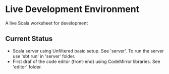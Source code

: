 Live Development Environment
=======

A live Scala worksheet for development

Current Status
-----------------

 * Scala server using Unfiltered basic setup. See 'server'. To run the server use 'sbt run' in 'server' folder.
 * First draf of the code editor (front-end) using CodeMirror libraries. See 'editor' folder.
